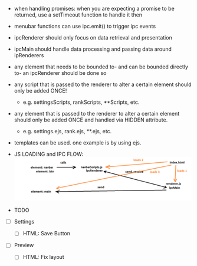 * when handling promises: when you are expecting a promise to be returned, use a setTimeout function to handle it then <do something>

* menubar functions can use ipc.emit() to trigger ipc events

* ipcRenderer should only focus on data retrieval and presentation

* ipcMain should handle data processing and passing data around ipRenderers

* any element that needs to be bounded to- and can be bounded directly to- an ipcRenderer should be done so

* any script that is passed to the renderer to alter a certain element should only be added ONCE!
  
  * e.g. settingsScripts, rankScripts, **Scripts, etc.

* any element that is passed to the renderer to alter a certain element should only be added ONCE and handled via HIDDEN attribute. 

  * e.g. settings.ejs, rank.ejs, **.ejs, etc.

* templates can be used. one example is by using ejs.

* JS LOADING and IPC FLOW:
![IPC FLOW](assets/ipcFlow.png)

* TODO


* [ ] Settings

    * [ ] HTML: Save Button

* [ ] Preview
    * [ ] HTML: Fix layout
